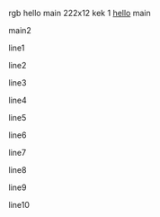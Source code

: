 rgb
hello main 222x12
kek
1
[hello](./wow.md)
main

main2

line1

line2

line3

line4

line5

line6

line7


line8


line9

line10

